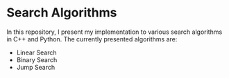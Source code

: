 # Search Algorithms

In this repository, I present my implementation to various search algorithms in C++ and Python. The currently presented algorithms are:

- Linear Search
- Binary Search
- Jump Search
